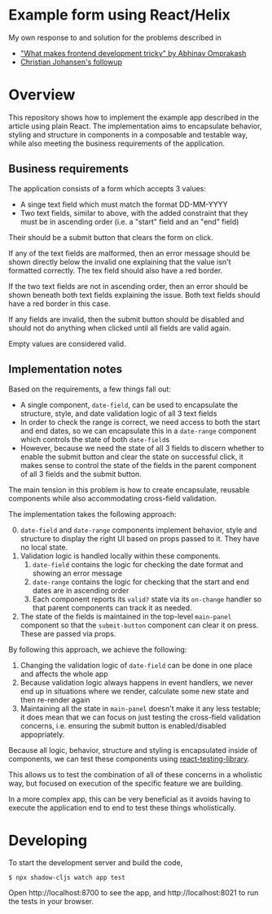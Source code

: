 # Example form using React/Helix

My own response to and solution for the problems described in
- ["What makes frontend development tricky" by Abhinav Omprakash](https://www.abhinavomprakash.com/posts/what-makes-frontend-development-tricky/)
- [Christian Johansen's followup](https://cjohansen.no/stateless-data-driven-uis/)

# Overview

This repository shows how to implement the example app described in the article
using plain React. The implementation aims to encapsulate behavior, styling
and structure in components in a composable and testable way, while also meeting
the business requirements of the application.

## Business requirements

The application consists of a form which accepts 3 values:
- A singe text field which must match the format DD-MM-YYYY
- Two text fields, similar to above, with the added constraint that they must be
  in ascending order (i.e. a "start" field and an "end" field)
  
Their should be a submit button that clears the form on click.

If any of the text fields are malformed, then an error message should be shown
directly below the invalid one explaining that the value isn't formatted
correctly. The tex field should also have a red border.

If the two text fields are not in ascending order, then an error should be shown
beneath both text fields explaining the issue. Both text fields should have a
red border in this case.

If any fields are invalid, then the submit button should be disabled and should
not do anything when clicked until all fields are valid again.

Empty values are considered valid.

## Implementation notes

Based on the requirements, a few things fall out:

- A single component, `date-field`, can be used to encapsulate the structure,
  style, and date validation logic of all 3 text fields
- In order to check the range is correct, we need access to both the start and
  end dates, so we can encapsulate this in a `date-range` component which
  controls the state of both `date-field`s
- However, because we need the state of all 3 fields to discern whether to
  enable the submit button and clear the state on successful click, it makes
  sense to control the state of the fields in the parent component of all 3
  fields and the submit button.

The main tension in this problem is how to create encapsulate, reusable
components while also accommodating cross-field validation.

The implementation takes the following approach:

0. `date-field` and `date-range` components implement behavior, style and
   structure to display the right UI based on props passed to it. They have no
   local state.
1. Validation logic is handled locally within these components.
   1. `date-field` contains the logic for checking the date format and showing
      an error message
   2. `date-range` contains the logic for checking that the start and end dates
      are in ascending order
   3. Each component reports its `valid?` state via its `on-change` handler so
      that parent components can track it as needed.
2. The state of the fields is maintained in the top-level `main-panel` component
   so that the `submit-button` component can clear it on press. These are passed
   via props.

By following this approach, we achieve the following:

1. Changing the validation logic of `date-field` can be done in one place and
   affects the whole app
2. Because validation logic always happens in event handlers, we never end up in
   situations where we render, calculate some new state and then re-render again
3. Maintaining all the state in `main-panel` doesn't make it any less testable;
   it does mean that we can focus on just testing the cross-field validation
   concerns, i.e. ensuring the submit button is enabled/disabled appopriately.

Because all logic, behavior, structure and styling is encapsulated inside of
components, we can test these components using [react-testing-library](https://testing-library.com/docs/react-testing-library/intro/).

This allows us to test the combination of all of these concerns in a wholistic
way, but focused on execution of the specific feature we are building.

In a more complex app, this can be very beneficial as it avoids having to
execute the application end to end to test these things wholistically.

# Developing

To start the development server and build the code,

```shellsession
$ npx shadow-cljs watch app test
```

Open http://localhost:8700 to see the app, and http://localhost:8021 to run the
tests in your browser.
